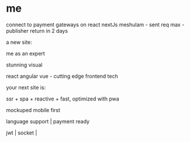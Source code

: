 # me
connect to payment gateways on react nextJs
meshulam - sent req
max - publisher return in 2 days


a new site:

me as an expert

stunning visual

react angular vue - cutting edge frontend tech

your next site is:

ssr + spa + reactive + fast, optimized with pwa

mockuped
mobile first

language support | payment ready

jwt | socket | 